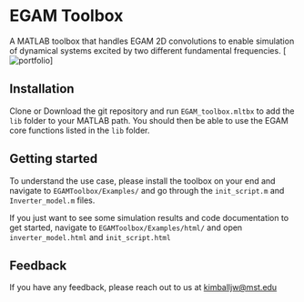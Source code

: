 
# EGAM Toolbox

A MATLAB toolbox that handles EGAM 2D convolutions to enable simulation of dynamical systems excited by two different fundamental frequencies. 
[![portfolio](https://img.shields.io/badge/my_portfolio-000?style=for-the-badge&logo=ko-fi&logoColor=white)]



## Installation

Clone or Download the git repository and run `EGAM_toolbox.mltbx` to add the `lib` folder to your MATLAB path. You should then be able to use the EGAM core functions listed in the `lib` folder.


    
## Getting started

To understand the use case, please install the toolbox on your end and navigate to `EGAMToolbox/Examples/` and go through the `init_script.m` and `Inverter_model.m` files. 

If you just want to see some simulation results and code documentation to get started, navigate to `EGAMToolbox/Examples/html/` and open `inverter_model.html` and `init_script.html`


## Feedback

If you have any feedback, please reach out to us at kimballjw@mst.edu

